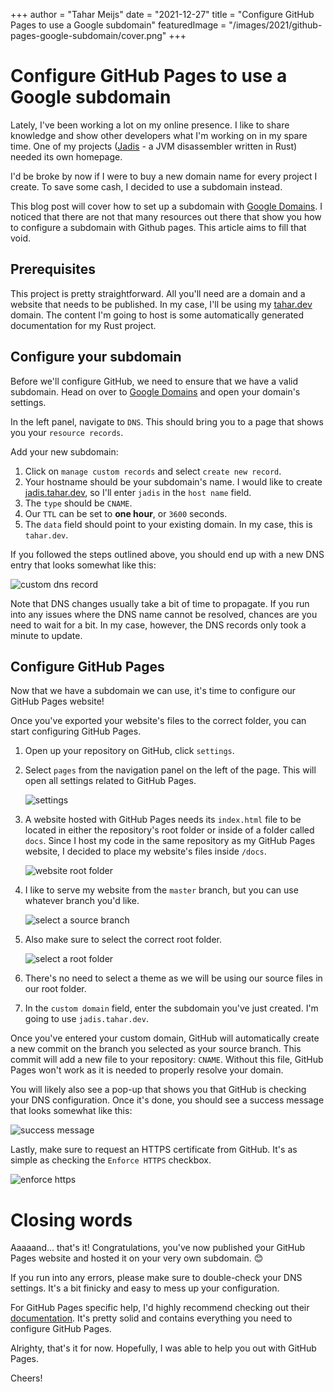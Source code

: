 +++
author = "Tahar Meijs"
date = "2021-12-27"
title = "Configure GitHub Pages to use a Google subdomain"
featuredImage = "/images/2021/github-pages-google-subdomain/cover.png"
+++

# Configure GitHub Pages to use a Google subdomain
Lately, I've been working a lot on my online presence. I like to share knowledge and show other developers what I'm working on in
my spare time. One of my projects ([Jadis](https://github.com/tntmeijs/jadis) - a JVM disassembler written in Rust) needed its
own homepage.

I'd be broke by now if I were to buy a new domain name for every project I create. To save some cash, I decided to use a
subdomain instead.

This blog post will cover how to set up a subdomain with [Google Domains](https://domains.google). I noticed that there are not
that many resources out there that show you how to configure a subdomain with Github pages. This article aims to fill that void.

## Prerequisites
This project is pretty straightforward. All you'll need are a domain and a website that needs to be published. In my case, I'll
be using my [tahar.dev](https://tahar.dev) domain. The content I'm going to host is some automatically generated documentation
for my Rust project.

## Configure your subdomain
Before we'll configure GitHub, we need to ensure that we have a valid subdomain. Head on over to
[Google Domains](https://domains.google) and open your domain's settings.

In the left panel, navigate to `DNS`. This should bring you to a page that shows you your `resource records`.

Add your new subdomain:
1. Click on `manage custom records` and select `create new record`.
2. Your hostname should be your subdomain's name. I would like to create [jadis.tahar.dev](https://jadis.tahar.dev), so I'll
   enter `jadis` in the `host name` field.
3. The `type` should be `CNAME`.
4. Our `TTL` can be set to **one hour**, or `3600` seconds.
5. The `data` field should point to your existing domain. In my case, this is `tahar.dev`.

If you followed the steps outlined above, you should end up with a new DNS entry that looks somewhat like this:

![custom dns record](/images/2021/github-pages-google-subdomain/custom_dns_record.png)

Note that DNS changes usually take a bit of time to propagate. If you run into any issues where the DNS name cannot be resolved,
chances are you need to wait for a bit. In my case, however, the DNS records only took a minute to update.

## Configure GitHub Pages
Now that we have a subdomain we can use, it's time to configure our GitHub Pages website!

Once you've exported your website's files to the correct folder, you can start configuring GitHub Pages.

1. Open up your repository on GitHub, click `settings`.
2. Select `pages` from the navigation panel on the left of the page. This will open all settings related to GitHub Pages.
   
   ![settings](/images/2021/github-pages-google-subdomain/github_pages_settings.png)
3. A website hosted with GitHub Pages needs its `index.html` file to be located in either the repository's root folder or inside
   of a folder called `docs`. Since I host my code in the same repository as my GitHub Pages website, I decided to place my website's files inside `/docs`.
   
   ![website root folder](/images/2021/github-pages-google-subdomain/website_root_folder.png)
4. I like to serve my website from the `master` branch, but you can use whatever branch you'd like.
   
   ![select a source branch](/images/2021/github-pages-google-subdomain/select_source_branch.png)
5. Also make sure to select the correct root folder.
   
   ![select a root folder](/images/2021/github-pages-google-subdomain/select_root_folder.png)
6. There's no need to select a theme as we will be using our source files in our root folder.
7. In the `custom domain` field, enter the subdomain you've just created. I'm going to use `jadis.tahar.dev`.

Once you've entered your custom domain, GitHub will automatically create a new commit on the branch you selected as your source
branch. This commit will add a new file to your repository: `CNAME`. Without this file, GitHub Pages won't work as it is needed
to properly resolve your domain.

You will likely also see a pop-up that shows you that GitHub is checking your DNS configuration. Once it's done, you should see
a success message that looks somewhat like this:

![success message](/images/2021/github-pages-google-subdomain/success.png)

Lastly, make sure to request an HTTPS certificate from GitHub. It's as simple as checking the `Enforce HTTPS` checkbox.

![enforce https](/images/2021/github-pages-google-subdomain/enforce_https.png)

# Closing words
Aaaaand... that's it! Congratulations, you've now published your GitHub Pages website and hosted it on your very own subdomain. 😊

If you run into any errors, please make sure to double-check your DNS settings. It's a bit finicky and easy to mess up your configuration.

For GitHub Pages specific help, I'd highly recommend checking out their
[documentation](https://docs.github.com/en/pages). It's pretty solid and contains everything you need to configure GitHub Pages.

Alrighty, that's it for now. Hopefully, I was able to help you out with GitHub Pages.

Cheers!
